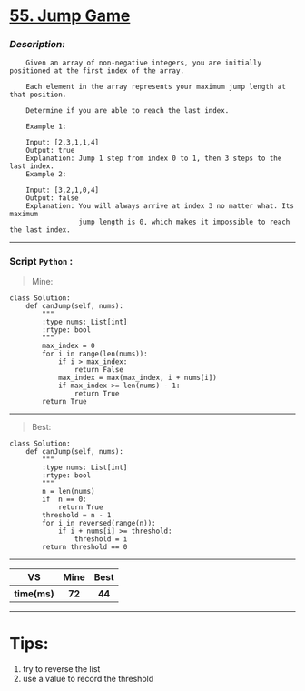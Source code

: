 
#  **[55. Jump Game]( https://leetcode.com/problems/jump-game/description/ )**

### *Description:*
        Given an array of non-negative integers, you are initially positioned at the first index of the array.
        
        Each element in the array represents your maximum jump length at that position.
        
        Determine if you are able to reach the last index.
        
        Example 1:
        
        Input: [2,3,1,1,4]
        Output: true
        Explanation: Jump 1 step from index 0 to 1, then 3 steps to the last index.
        Example 2:
        
        Input: [3,2,1,0,4]
        Output: false
        Explanation: You will always arrive at index 3 no matter what. Its maximum
                     jump length is 0, which makes it impossible to reach the last index.

---


### Script `Python` :

> Mine:
```
class Solution:
    def canJump(self, nums):
        """
        :type nums: List[int]
        :rtype: bool
        """
        max_index = 0
        for i in range(len(nums)):
            if i > max_index:
                return False
            max_index = max(max_index, i + nums[i])
            if max_index >= len(nums) - 1:
                return True
        return True
```
___

                        
> Best:
```
class Solution:
    def canJump(self, nums):
        """
        :type nums: List[int]
        :rtype: bool
        """
        n = len(nums)
        if  n == 0:
            return True
        threshold = n - 1
        for i in reversed(range(n)):
            if i + nums[i] >= threshold:
                threshold = i
        return threshold == 0
```
___
 

<table>
  <tr>
    <th>VS</th>
    <th>Mine</th>
    <th>Best</th>
  </tr>
    <tr>
    <th>time(ms)</th>
    <th>72</th>
    <th>44</th>
<table>

___

# Tips:
1. try to reverse the list
2. use a value to record the threshold




        
